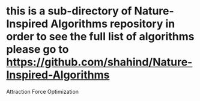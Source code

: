 # this is a sub-directory of Nature-Inspired Algorithms repository in order to see the full list of algorithms please go to https://github.com/shahind/Nature-Inspired-Algorithms

Attraction Force Optimization